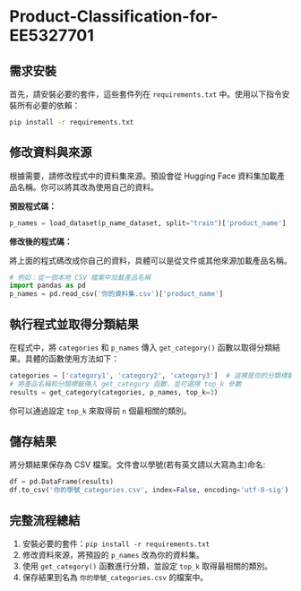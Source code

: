 # Product-Classification-for-EE5327701

## 需求安裝

首先，請安裝必要的套件，這些套件列在 `requirements.txt` 中。使用以下指令安裝所有必要的依賴：

```bash
pip install -r requirements.txt
```

## 修改資料與來源

根據需要，請修改程式中的資料集來源。預設會從 Hugging Face 資料集加載產品名稱。你可以將其改為使用自己的資料。

**預設程式碼：**

```python
p_names = load_dataset(p_name_dataset, split="train")['product_name']
```

**修改後的程式碼：**

將上面的程式碼改成你自己的資料，具體可以是從文件或其他來源加載產品名稱。

```python
# 例如：從一個本地 CSV 檔案中加載產品名稱
import pandas as pd
p_names = pd.read_csv('你的資料集.csv')['product_name']
```

## 執行程式並取得分類結果

在程式中，將 `categories` 和 `p_names` 傳入 `get_category()` 函數以取得分類結果。具體的函數使用方法如下：

```python
categories = ['category1', 'category2', 'category3']  # 這裡是你的分類標籤
# 將產品名稱和分類標籤傳入 get_category 函數，並可選擇 top_k 參數
results = get_category(categories, p_names, top_k=3)
```

你可以通過設定 `top_k` 來取得前 `n` 個最相關的類別。

## 儲存結果

將分類結果保存為 CSV 檔案。文件會以學號(若有英文請以大寫為主)命名:

```python
df = pd.DataFrame(results)
df.to_csv('你的學號_categories.csv', index=False, encoding='utf-8-sig')
```

## 完整流程總結

1. 安裝必要的套件：`pip install -r requirements.txt`
2. 修改資料來源，將預設的 `p_names` 改為你的資料集。
3. 使用 `get_category()` 函數進行分類，並設定 `top_k` 取得最相關的類別。
4. 保存結果到名為 `你的學號_categories.csv` 的檔案中。

